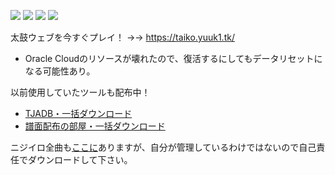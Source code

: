 [![](https://nogithub.codeberg.page/badge.svg)](https://nogithub.codeberg.page/) [![](https://badgen.net/badge/%F0%9F%94%AA/No%20Allergy/FF0000)](https://codeberg.org/mofusky/defeat-allergy) [![](https://badgen.net/badge/TikTok/@yuukihacker/000000)](https://www.tiktok.com/@yuukihacker) ![](https://badgen.net/badge/PayPay/yfpk/FF0000)

太鼓ウェブを今すぐプレイ！ →→ https://taiko.yuuk1.tk/
- Oracle Cloudのリソースが壊れたので、復活するにしてもデータリセットになる可能性あり。

以前使用していたツールも配布中！
- [TJADB・一括ダウンロード](https://codeberg.org/mofusky/tjadb-downloader)
- [譜面配布の部屋・一括ダウンロード](https://codeberg.org/mofusky/humenroom-downloader)

ニジイロ全曲も[ここに](https://drive.google.com/drive/folders/19eGJLDkiTt2qsJ2-YMrhvuV6VvxZYcWE?usp=sharing)ありますが、自分が管理しているわけではないので自己責任でダウンロードして下さい。
